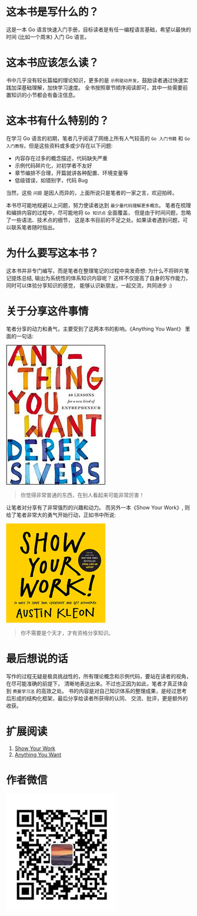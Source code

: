 # 这本书是写什么的？

这是一本 Go 语言快速入门手册，目标读者是有任一编程语言基础，希望以最快的时间 (比如一个周末) 入门 Go 语言。

# 这本书应该怎么读？

书中几乎没有较长篇幅的理论知识，更多的是 `示例驱动开发`，鼓励读者通过快速实践加深基础理解，加快学习速度。
全书按照章节顺序阅读即可，其中一些需要前置知识的小节都会有备注信息。

# 这本书有什么特别的？

在学习 Go 语言的初期，笔者几乎阅读了网络上所有人气较高的 `Go 入门书籍` 和 `Go 入门教程`，但是这些资料或多或少存在以下问题: 
- 内容存在过多的概念描述，代码缺失严重
- 示例代码碎片化，对初学者不友好
- 章节编排不合理，开篇就讲各种配置、环境变量等
- 低级错误，如错别字，代码 Bug

当然，这些 `问题` 是因人而异的，上面所说只是笔者的一家之言，欢迎拍砖。

本书尽可能地规避以上问题，努力使读者达到 `最少量代码理解更多概念`。 笔者在梳理和编排内容的过程中，尽可能地将 `Go 知识点` 全面覆盖，
但是由于时间问题，忽略了一些语法、技术点的细节， 这是本书目前的不足之处。如果读者遇到问题，可以联系笔者随时指出。

# 为什么要写这本书？

这本书并非专门编写，而是笔者在整理笔记的过程中突发奇想: 
为什么不将碎片笔记提炼总结, 输出为系统性的体系知识内容呢？
这样不仅提高了自身的写作能力，同时可以体验分享知识的感觉，
能够认识新朋友，一起交流，共同进步 :)

# 关于分享这件事情

笔者分享的动力和勇气，主要受到了这两本书的影响。《Anything You Want》 里面的一句话:

![Anything You Want](./images/anything_you_want.png)

> 你觉得非常普通的东西，在别人看起来可能非常厉害！

让笔者对分享有了非常强烈的兴趣和动力。 而另外一本《Show Your Work》, 
则给了笔者非常大的勇气开始行动，正如书中所说: 

![Anything You Want](./images/show_your_work.png)

> 你不需要是个天才，才有资格分享知识。

# 最后想说的话

写作的过程无疑是极具挑战性的，所有理论概念和示例代码，要站在读者的视角，在尽可能准确的前提下，
清晰地表达出来。不过也正因为如此，笔者才真正体会到 `费曼学习法` 的高效之处。
书的内容是对自己知识体系的整理成果，是经过思考后形成的结构化框架，最后分享给读者所获得的认同、
交流、批评，更是额外的收获。

# 扩展阅读
1. [Show Your Work](https://book.douban.com/subject/25857796/)
2. [Anything You Want](https://book.douban.com/subject/26979259/)

# 作者微信
<p>
<img width="300" src="./images/wechat_qrcode.jpg">
</p>